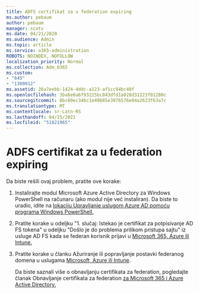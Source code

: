 ```yaml
---
title: ADFS certifikat za u federation expiring
ms.author: pebaum
author: pebaum
manager: scotv
ms.date: 04/21/2020
ms.audience: Admin
ms.topic: article
ms.service: o365-administration
ROBOTS: NOINDEX, NOFOLLOW
localization_priority: Normal
ms.collection: Adm_O365
ms.custom:
- "645"
- "1300012"
ms.assetid: 26a7eebb-1424-4ddc-a123-af1cc94bc40f
ms.openlocfilehash: 3ba6e6a6f93225bc843dfd1a028d31223f01280c
ms.sourcegitcommit: 8bc60ec34bc1e40685e3976576e04a2623f63a7c
ms.translationtype: MT
ms.contentlocale: sr-Latn-RS
ms.lasthandoff: 04/15/2021
ms.locfileid: "51821965"
---
```

# <a name="adfs-federation-certificate-expiring"></a>ADFS certifikat za u federation expiring

Da biste rešili ovaj problem, pratite ove korake:
  
1. Instalirajte modul Microsoft Azure Active Directory za Windows PowerShell na računaru (ako modul nije već instaliran). Da biste to uradio, idite na [lokaciju Upravljanje uslugom Azure AD pomoću programa Windows PowerShell.](https://aka.ms/aadposh)

2. Pratite korake u odeljku "1. slučaj: Istekao je certifikat za potpisivanje AD FS tokena" u odeljku "Došlo je do problema prilikom pristupa sajtu" iz usluge AD FS kada se federan korisnik prijavi u [Microsoft 365, Azure ili Intune.](https://support.microsoft.com/help/2713898/there-was-a-problem-accessing-the-site-error-from-ad-fs-when-a-federat)

3. Pratite korake u članku Ažuriranje ili popravljanje postavki federanog domena u uslugama [Microsoft, Azure ili Intune](https://docs.microsoft.com/office365/troubleshoot/security/update-federated-domain-office-365).

    Da biste saznali više o obnavljanju certifikata za federation, pogledajte članak Obnavljanje certifikata za federation [za Microsoft 365 i Azure Active Directory.](https://docs.microsoft.com/azure/active-directory/connect/active-directory-aadconnect-o365-certs)
